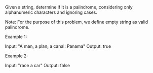 Given a string, determine if it is a palindrome, considering only alphanumeric characters and ignoring cases.

Note:&nbsp;For the purpose of this problem, we define empty string as valid palindrome.

Example 1:


Input: &quot;A man, a plan, a canal: Panama&quot;
Output: true


Example 2:


Input: &quot;race a car&quot;
Output: false

